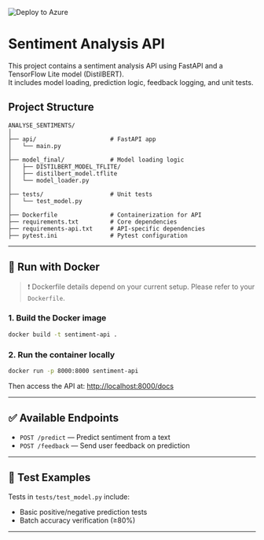 ![Deploy to Azure](https://github.com/joelle-jnbaptiste/Analyse_Sentiments/actions/workflows/deploy.yml/badge.svg)

# Sentiment Analysis API

This project contains a sentiment analysis API using FastAPI and a TensorFlow Lite model (DistilBERT).  
It includes model loading, prediction logic, feedback logging, and unit tests.

## Project Structure

```
ANALYSE_SENTIMENTS/
│
├── api/                     # FastAPI app
│   └── main.py
│
├── model_final/             # Model loading logic
│   ├── DISTILBERT_MODEL_TFLITE/
│   ├── distilbert_model.tflite
│   └── model_loader.py
│
├── tests/                   # Unit tests
│   └── test_model.py
│
├── Dockerfile               # Containerization for API
├── requirements.txt         # Core dependencies
├── requirements-api.txt     # API-specific dependencies
├── pytest.ini               # Pytest configuration
```

---

## 🚀 Run with Docker

> ❗ Dockerfile details depend on your current setup. Please refer to your `Dockerfile`.

### 1. Build the Docker image

```bash
docker build -t sentiment-api .
```

### 2. Run the container locally

```bash
docker run -p 8000:8000 sentiment-api
```

Then access the API at: [http://localhost:8000/docs](http://localhost:8000/docs)

---

## ✅ Available Endpoints

- `POST /predict` — Predict sentiment from a text
- `POST /feedback` — Send user feedback on prediction

---

## 🧪 Test Examples

Tests in `tests/test_model.py` include:

- Basic positive/negative prediction tests
- Batch accuracy verification (≥80%)

---
